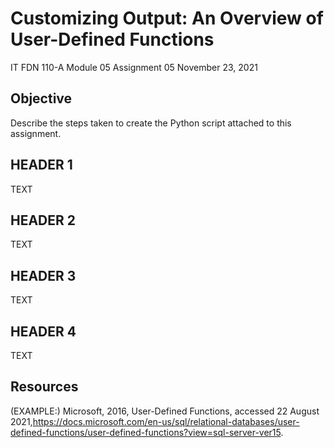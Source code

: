 # Customizing Output: An Overview of User-Defined Functions
IT FDN 110-A
Module 05
Assignment 05
November 23, 2021

## Objective
Describe the steps taken to create the Python script attached to this assignment.
 
## HEADER 1
TEXT

## HEADER 2
TEXT

## HEADER 3
TEXT

## HEADER 4
TEXT

## Resources
(EXAMPLE:)
Microsoft, 2016, User-Defined Functions, accessed 22 August 2021,<https://docs.microsoft.com/en-us/sql/relational-databases/user-defined-functions/user-defined-functions?view=sql-server-ver15>.

